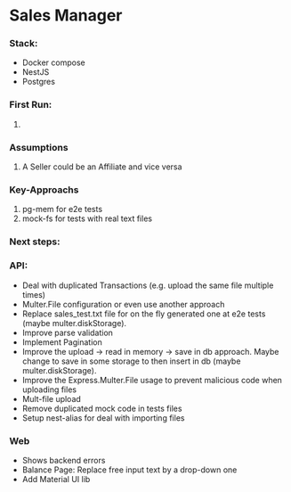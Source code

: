 # Sales Manager

### Stack:
- Docker compose
- NestJS
- Postgres


### First Run:
1. 

### Assumptions 
1. A Seller could be an Affiliate and vice versa

### Key-Approachs
1. pg-mem for e2e tests
2. mock-fs for tests with real text files 

### Next steps:
### API: 
- Deal with duplicated Transactions (e.g. upload the same file multiple times)
- Multer.File configuration or even use another approach
- Replace sales_test.txt file for on the fly generated one at e2e tests (maybe multer.diskStorage).
- Improve parse validation
- Implement Pagination 
- Improve the upload -> read in memory -> save in db approach. Maybe change to save in some storage to then insert in db (maybe multer.diskStorage).
- Improve the Express.Multer.File usage to prevent malicious code when uploading files
- Mult-file upload
- Remove duplicated mock code in tests files
- Setup nest-alias for deal with importing files

### Web
- Shows backend errors
- Balance Page: Replace free input text by a drop-down one
- Add Material UI lib